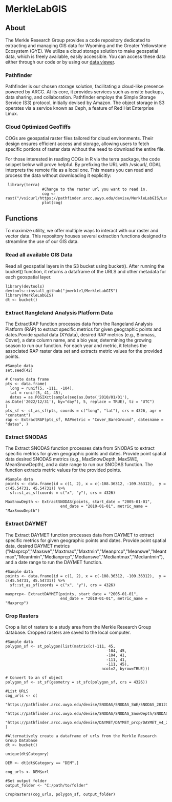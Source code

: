 # MerkleLabGIS

## About
The Merkle Research Group provides a code repository dedicated to extracting and managing GIS data for Wyoming and the Greater Yellowstone Ecosystem (GYE). We utilize a cloud storage solution to make geospatial data, which is freely available, easily accessible. You can access these data either through our code or by using our [data viewer](https://pathfinder.arcc.uwyo.edu/devise/MerkleLabGIS/WebApp/map.html).
### Pathfinder
Pathfinder is our chosen storage solution, facilitating a cloud-like presence powered by ARCC. At its core, it provides services such as onsite backups, data sharing, and collaboration. Pathfinder employs the Simple Storage Service (S3) protocol, initially devised by Amazon. The object storage in S3 operates via a service known as Ceph, a feature of Red Hat Enterprise Linux.

### Cloud Optimized GeoTiffs
COGs are geospatial raster files tailored for cloud environments. Their design ensures efficient access and storage, allowing users to fetch specific portions of raster data without the need to download the entire file.

For those interested in reading COGs in R via the terra package, the code snippet below will prove helpful. By prefixing the URL with /vsicurl/, GDAL interprets the remote file as a local one. This means you can read and process the data without downloading it explicitly:
```
 library(terra)
                #Change to the raster url you want to read in. 
                cog <- rast("/vsicurl/https://pathfinder.arcc.uwyo.edu/devise/MerkleLabGIS/Landcover_NLCD/NLCD_2008_Landcover.tif") 
                plot(cog)
```
## Functions
To maximize utility, we offer multiple ways to interact with our raster and vector data. This repository houses several extraction functions designed to streamline the use of our GIS data.
### Read all available GIS Data
Read all geospatial layers in the S3 bucket using bucket(). After running the bucket() function, it returns a dataframe of the URLS and other metadata for each geospatial layer.
```
library(devtools)
devtools::install_github("jmerkle1/MerkleLabGIS")
library(MerkleLabGIS)
dt <- bucket()
```

### Extract Rangleland Analysis Platform Data
The ExtractRAP function processes data from the Rangeland Analysis Platform (RAP) to extract specific metrics for given geographic points and dates.Povide spatial data (XYdata), desired RAP metrics (e.g., Biomass, Cover), a date column name, and a bio year, determining the growing season to run our function. For each year and metric, it fetches the associated RAP raster data set and extracts metric values for the provided points.
```
#Sample data
set.seed(42) 

# Create data frame
pts <- data.frame(
  long = runif(5, -111, -104),
  lat = runif(5, 41, 45),
  dates = as.POSIXct(sample(seq(as.Date('2010/01/01'), as.Date('2022/12/31'), by="day"), 5, replace = TRUE), tz = "UTC")
)
pts_sf <- st_as_sf(pts, coords = c("long", "lat"), crs = 4326, agr = "constant")
rap <- ExtractRAP(pts_sf, RAPmetric = "Cover_BareGround", datesname = "dates", )
```
### Extract SNODAS
The Extract SNODAS function processes data from SNODAS
to extract specific metrics for given geographic points and dates. Provide point spatial data
desired SNODAS metrics (e.g., MaxSnowDepth, MaxSWE, MeanSnowDepth), and a date range to run our SNODAS function. The function extracts metric values for the provided points.
```
#Sample data
points <- data.frame(id = c(1, 2), x = c(-108.36312, -109.36312),  y = c(45.54731, 45.54731)) %>%
  sf::st_as_sf(coords = c("x", "y"), crs = 4326)
  
MaxSnowDepth <- ExtractSNODAS(points, start_date = "2005-01-01", 
                        end_date = "2010-01-01", metric_name = "MaxSnowDepth")
```
### Extract DAYMET
The Extract DAYMET function processes data from DAYMET to extract specific metrics for given geographic points and dates. Provide point spatial data, desired DAYMET metrics ("Maxprcp","Maxswe","Maxtmax","Maxtmin","Meanprcp","Meanswe","Meantmax","Meantmin","Medianprcp","Medianswe","Mediantmax","Mediantmin"), and a date range to run the DAYMET function.
```
#Sample data
points <- data.frame(id = c(1, 2), x = c(-108.36312, -109.36312),  y = c(45.54731, 45.54731)) %>%
  sf::st_as_sf(coords = c("x", "y"), crs = 4326)
  
maxprcp<- ExtractDAYMET(points, start_date = "2005-01-01", 
                        end_date = "2010-01-01", metric_name = "Maxprcp")
```
### Crop Rasters
Crop a list of rasters to a study area from the Merkle Research Group database. Cropped rasters are saved to the local computer.
```
#Sample data
polygon_sf <- st_polygon(list(matrix(c(-111, 45, 
                                            -104, 45, 
                                            -104, 41, 
                                            -111, 41, 
                                            -111, 45), 
                                          ncol=2, byrow=TRUE)))

# Convert to an sf object
polygon_sf <- st_sf(geometry = st_sfc(polygon_sf, crs = 4326))

#List URLS
cog_urls <- c(
  "https://pathfinder.arcc.uwyo.edu/devise/SNODAS/SNODAS_SWE/SNODAS_20120405_SWE.tif",
  "https://pathfinder.arcc.uwyo.edu/devise/SNODAS/SNODAS_SnowDepth/SNODAS_20120218_SnowDepth.tif",
  "https://pathfinder.arcc.uwyo.edu/devise/DAYMET/DAYMET_prcp/DAYMET_v4_20050101_prcp.tif"
)

#Alternatively create a dataframe of urls from the Merkle Research Group Database
dt <- bucket()

unique(dt$Category)

DEM <- dt[dt$Category == "DEM",]

cog_urls <- DEM$url

#Set output folder
output_folder <- "C:/path/to/folder"

CropRasters(cog_urls, polygon_sf, output_folder)

```
